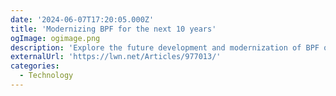 ```yaml
---
date: '2024-06-07T17:20:05.000Z'
title: 'Modernizing BPF for the next 10 years'
ogImage: ogimage.png
description: 'Explore the future development and modernization of BPF over the next decade, including proposed enhancements, and reflect on its evolution and current capabilities'
externalUrl: 'https://lwn.net/Articles/977013/'
categories:
  - Technology
---
```

